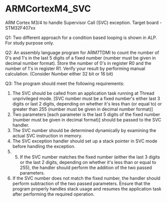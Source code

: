 # ARMCortexM4_SVC
 ARM Cortex M3/4 to handle  Supervisor Call (SVC) exception.
 Target board - STM32F407xx 

Q1:
Two different approach for a condition based looping is shown in ALP. For study purpose only.

Q2:
An assembly language program for ARM7TDMI to count the number of 0's and 1's in the last 5 digits of a fixed number (number must be given in decimal number format). Store the number of 0's in register R0 and the number of 1's in register R1. Verify your result by performing manual calculation. (Consider Number either 32 bit or 16 bit)  


Q3:
The program should meet the following requirements:  
1. The SVC should be called from an application task running at Thread unprivileged mode. [SVC number must be a fixed number's either last 3 digits or last 2 digits, depending on whether it's less than (or equal to) or greater than 255 (number must be given in decimal number format)]  
2. Two parameters [each parameter is the last 5 digits of the fixed number (number must be given in decimal format)] should be passed to the SVC handler.  
3. The SVC number should be determined dynamically by examining the actual SVC instruction in memory.  
4. The SVC exception handler should set up a stack pointer in SVC mode before handling the exception.
5. 5. If the SVC number matches the fixed number  (either the last 3 digits or the last 2 digits, depending on whether it's less than or equal to 255), the handler should perform the addition of the two passed parameters.  
6. If the SVC number does not match the fixed number, the handler should perform subtraction of the two passed parameters. Ensure that the program properly handles stack usage and resumes the application task after performing the required operation. 

